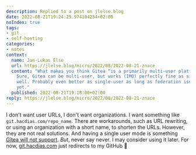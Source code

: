 ```yaml
---
description: Replied to a post on jlelse.blog
date: 2022-08-21T19:24:25.974104254+02:00
noIndex: true
tags:
- git
- self-hosting
categories:
- notes
context:
  name: Jan-Lukas Else
  url: https://jlelse.blog/micro/2022/08/2022-08-21-znace
  content: "What makes you think Gitea “is a primarily multi-user platform”? \U0001F914
    Sure, Gitea can be multi-user, but works (IMO) perfectly fine as single-user as
    well. Probably even better as single-user as long as federation isn’t finished
    yet."
  published: 2022-08-21T19:18:00+02:00
reply: https://jlelse.blog/micro/2022/08/2022-08-21-znace
---
```


I don't want user URLs, I don't want organizations. I want something like `git.hacdias.com/repo_name`. There are workarounds, such as URL rewriting, or using an organization with a short name, to shorten the URLs. However, they are not real solutions. And having a single user mode is something [Gitea will not support](https://github.com/go-gitea/gitea/issues/11028#issuecomment-1018745997). _But_, never say never. I may consider using it later. For now, [git.hacdias.com](https://git.hacdias.com) just redirects to my GitHub 🫢
